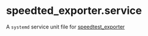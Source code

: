 # speedted_exporter.service

A `systemd` service unit file for [speedtest_exporter](https://github.com/nlamirault/speedtest_exporter)

